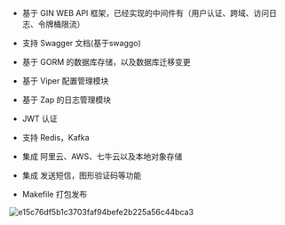 
* 基于 GIN WEB API 框架，已经实现的中间件有（用户认证、跨域、访问日志、令牌桶限流）

* 支持 Swagger 文档(基于swaggo)

* 基于 GORM 的数据库存储，以及数据库迁移变更

* 基于 Viper 配置管理模块

* 基于 Zap 的日志管理模块

* JWT 认证

* 支持 Redis，Kafka

* 集成 阿里云、AWS、七牛云以及本地对象存储

* 集成 发送短信，图形验证码等功能

* Makefile 打包发布

![e15c76df5b1c3703faf94befe2b225a56c44bca3](https://user-images.githubusercontent.com/81398399/171131913-deef4912-6537-467a-9622-978145d4c9b7.png)


